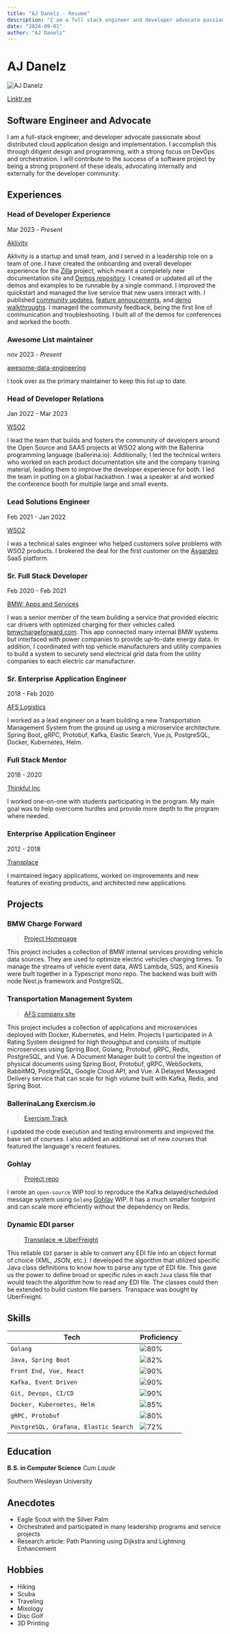 ```yaml
---
title: "AJ Danelz - Resume"
description: "I am a full stack engineer and developer advocate passionate about distributed cloud application design and implementation."
date: "2024-09-01"
author: "AJ Danelz"
---
```


# AJ Danelz

![AJ Danelz](/images/hs.png)

[Linktr.ee](https://linktr.ee/vordimous)

## Software Engineer and Advocate

I am a full-stack engineer, and developer advocate passionate about distributed cloud application design and implementation. I accomplish this through diligent design and programming, with a strong focus on DevOps and orchestration. I will contribute to the success of a software project by being a strong proponent of these ideals, advocating internally and externally for the developer community.

## Experiences

### Head of Developer Experience

Mar 2023 - _Present_

[Aklivity](https://www.aklivity.io/)

Aklivity is a startup and small team, and I served in a leadership role on a team of one. I have created the onboarding and overall developer experience for the [Zilla](https://docs.aklivity.io/zilla/latest/) project, which meant a completely new documentation site and [Demos repository](https://github.com/aklivity/zilla-demos). I created or updated all of the demos and examples to be runnable by a single command. I improved the quickstart and managed the live service that new users interact with. I published [community updates](https://www.aklivity.io/post/aklivity-community-update-july-2024), [feature annoucements](https://www.aklivity.io/post/zilla-hails-a-taxi), and [demo walkthroughs](https://github.com/aklivity/zilla-demos/tree/main/petstore). I managed the community feedback, being the first line of communication and troubleshooting. I built all of the demos for conferences and worked the booth.

### Awesome List maintainer

nov 2023 - _Present_

[awesome-data-engineering](https://github.com/igorbarinov/awesome-data-engineering)

I took over as the primary maintainer to keep this list up to date.

### Head of Developer Relations

Jan 2022 - Mar 2023

[WSO2](https://www.wso2.com/)

I lead the team that builds and fosters the community of developers around the Open Source and SAAS projects at WSO2 along with the Ballerina programming language (ballerina.io). Additionally, I led the technical writers who worked on each product documentation site and the company training material, leading them to improve the developer experience for both. I led the team in putting on a global hackathon. I was a speaker at and worked the conference booth for multiple large and small events.

### Lead Solutions Engineer

Feb 2021 - Jan 2022

[WSO2](https://www.wso2.com/)

I was a technical sales engineer who helped customers solve problems with WSO2 products. I brokered the deal for the first customer on the [Asgardeo](https://wso2.com/asgardeo/) SaaS platform.

### Sr. Full Stack Developer

Feb 2020 - Feb 2021

[BMW: Apps and Services](https://www.bmwusa.com/)

I was a senior member of the team building a service that provided electric car drivers with optimized charging for their vehicles called [bmwchargeforward.com](bmwchargeforward.com). This app connected many internal BMW systems but interfaced with power companies to provide up-to-date energy data. In addition, I coordinated with top vehicle manufacturers and utility companies to build a system to securely send electrical grid data from the utility companies to each electric car manufacturer.

### Sr. Enterprise Application Engineer

2018 - Feb 2020

[AFS Logistics](https://www.afs.net/)

I worked as a lead engineer on a team building a new Transportation Management System from the ground up using a microservice architecture. Spring Boot, gRPC, Protobuf, Kafka, Elastic Search, Vue.js, PostgreSQL, Docker, Kubernetes, Helm.

### Full Stack Mentor

2018 - 2020

[Thinkful Inc](https://www.thinkful.com/)

I worked one-on-one with students participating in the program. My main goal was to help overcome hurdles and provide more depth to the program where needed.

### Enterprise Application Engineer

2012 - 2018

[Transplace](https://www.transplace.com/)

I maintained legacy applications, worked on improvements and new features of existing products, and architected new applications.

## Projects

### BMW Charge Forward

> [Project Homepage](https://www.bmwchargeforward.com/)

This project includes a collection of BMW internal services providing vehicle data sources. They are used to optimize electric vehicles charging times. To manage the streams of vehicle event data, AWS Lambda, SQS, and Kinesis were built together in a Typescript mono repo. The backend was built with node Nest.js framework and PostgreSQL.

### Transportation Management System

> [AFS company site](https://www.afs.net/)

This project includes a collection of applications and microservices deployed with Docker, Kubernetes, and Helm. Projects I participated in A Rating System designed for high throughput and consists of multiple microservices using Spring Boot, Golang, Protobuf, gRPC, Redis, PostgreSQL, and Vue. A Document Manager built to control the ingestion of physical documents using Spring Boot, Protobuf, gRPC, WebSockets, RabbitMQ, PostgreSQL, Google Cloud API, and Vue. A Delayed Messaged Delivery service that can scale for high volume built with Kafka, Redis, and Spring Boot.

### BallerinaLang Exercism.io

> [Exercism Track](https://exercism.org/tracks/ballerina)

I updated the code execution and testing environments and improved the base set of courses. I also added an additional set of new courses that featured the language's recent features.

### Gohlay

> [Project repo](https://gitlab.com/vordimous/gohlay)

I wrote an `open-source` WIP tool to reproduce the Kafka delayed/scheduled message system using `Golang` [Gohlay](https://gitlab.com/vordimous/gohlay) WIP. It has a much smaller footprint and can scale more efficiently without the dependency on Redis.

### Dynamic EDI parser

> [Transplace => UberFreight](https://www.transplace.com/)

This reliable `EDI` parser is able to convert any EDI file into an object format of choice (XML, JSON, etc.). I developed the algorithm that utilized specific Java class definitions to know how to parse any type of EDI file. This gave us the power to define broad or specific rules in each `Java` class file that would teach the algorithm how to read any EDI file. The classes could then be extended to build custom file parsers. Transpace was bought by UberFreight.

## Skills

| Tech | Proficiency |
| --- | --- |
| `Golang` | ![80%](https://geps.dev/progress/80) |
| `Java, Spring Boot` | ![82%](https://geps.dev/progress/82) |
| `Front End, Vue, React` | ![90%](https://geps.dev/progress/90) |
| `Kafka, Event Driven` | ![90%](https://geps.dev/progress/80) |
| `Git, Devops, CI/CD` | ![90%](https://geps.dev/progress/90) |
| `Docker, Kubernetes, Helm` | ![85%](https://geps.dev/progress/85) |
| `gRPC, Protobuf` | ![80%](https://geps.dev/progress/80) |
| `PostgreSQL, Grafana, Elastic Search` | ![72%](https://geps.dev/progress/72) |

## Education

**B.S. in Computer Science** *Cum Laude*

Southern Wesleyan University

## Anecdotes

- Eagle Scout with the Silver Palm
- Orchestrated and participated in many leadership programs and service projects
- Research article: Path Planning using Dijkstra and Lightning Enhancement

## Hobbies

- Hiking
- Scuba
- Traveling
- Mixology
- Disc Golf
- 3D Printing
